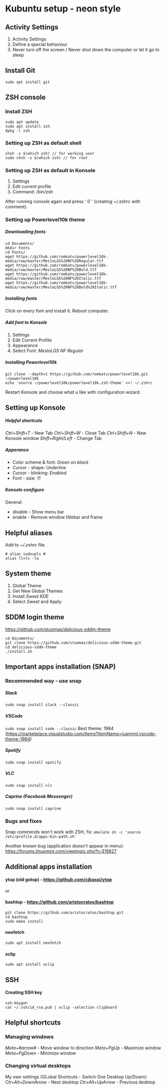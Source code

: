 # Kubuntu setup - neon style
## Activity Settings

 1. Activity Settings
 2. Define a special behaviour
 3. Never turn off the screen / Never shut down the computer or let it go to sleep

## Install Git
```console
sudo apt install git
```

## ZSH console
### Install ZSH
```console
sudo apt update
sudo apt install zsh
dpkg -l zsh
```
### Setting up ZSH as default shell
```console
chsh -s $(which zsh) // for working user
sudo chsh -s $(which zsh) // for root
```
### Setting up ZSH as default in Konsole

 1. Settings
 2. Edit current profile
 3. Command: /bin/zsh

After running console again and press ' 0 ' (creating ~/.zshrc with comment).

### Setting up Powerlevel10k theme
##### Downloading fonts
```console
cd Documents/
mkdir Fonts
cd Fonts/
wget https://github.com/romkatv/powerlevel10k-media/raw/master/MesloLGS%20NF%20Regular.ttf
wget https://github.com/romkatv/powerlevel10k-media/raw/master/MesloLGS%20NF%20Bold.ttf
wget https://github.com/romkatv/powerlevel10k-media/raw/master/MesloLGS%20NF%20Italic.ttf
wget https://github.com/romkatv/powerlevel10k-media/raw/master/MesloLGS%20NF%20Bold%20Italic.ttf
```
##### Installing fonts
Click on every font and install it. Reboot computer.
##### Add font to Konsole

 1. Settings
 2. Edit Current Profile
 3. Appearance
 4. Select Font: *MesloLGS NF Regular*

##### Installing Powerlevel10k
```console
git clone --depth=1 https://github.com/romkatv/powerlevel10k.git ~/powerlevel10k
echo 'source ~/powerlevel10k/powerlevel10k.zsh-theme' >>! ~/.zshrc
```
Restart Konsole and choose what u like with configuration wizard.
## Setting up Konsole
##### Helpful shortcuts
*Ctrl+Shift+T* - New Tab
*Ctrl+Shift+W* - Close Tab
*Ctrl+Shift+N* - New Konsole window
*Shift+Right/Left* - Change Tab
##### Apperance

 - Color scheme & font: *Green on black*
 - Cursor - shape: *Underline*
 - Cursor - blinking: *Enabled*
 - Font - size: *11* 
##### Konsole configure
General:
 - disable - Show menu bar
 - enable - Remove window titlebar and frame

## Helpful aliases
Add to *~/.zshrc* file.
```console
# alias sudo=pls #
alias ll=ls -la
```
## System theme

 1. Global Theme
 2. Get New Global Themes
 3. Install *Sweet KDE*
 4. Select *Sweet* and Apply 

## SDDM login theme
https://github.com/stuomas/delicious-sddm-theme
```console
cd Documents/
git clone https://github.com/stuomas/delicious-sddm-theme.git
cd delicious-sddm-theme
./install.sh
```
## Important apps installation (SNAP)

### Recommended way - use snap

##### Slack
`sudo snap install slack --classic`
##### VSCode
`sudo snap install code --classic`
Best theme: 1984 (https://marketplace.visualstudio.com/items?itemName=juanmnl.vscode-theme-1984)
##### Spotify
`sudo snap install spotify`
##### VLC
`sudo snap install vlc`
##### Caprine (Facebook Messenger)
`sudo snap install caprine`

### Bugs and fixes
Snap commends won't work with ZSH, fix:
`emulate sh -c 'source /etc/profile.d/apps-bin-path.sh'`

Another known bug (application doesn't appear in menu): https://forums.linuxmint.com/viewtopic.php?t=319827

## Additional apps installation
#### ytop (old gotop) - https://github.com/cjbassi/ytop
or
#### bashtop - https://github.com/aristocratos/bashtop
```console
git clone https://github.com/aristocratos/bashtop.git
cd bashtop
sudo make install
```
#### neofetch
`sudo apt install neofetch`

#### xclip
`sudo apt install xclip`
## SSH
#### Creating SSH key
```console
ssh-keygen
cat ~/.ssh/id_rsa.pub | xclip -selection clipboard
```
## Helpful shortcuts
### Managing windows
*Meta+#arrow#* - Move window to direction
*Meta+PgUp* - Maximize window
*Meta+PgDown* - Minimize window
### Changing virtual desktops
My own settings (GLobal Shortcuts - Switch One Desktop Up/Down):
*Ctr+Alt+DownArrow* - Next desktop
*Ctr+Alt+UpArrow* - Previous desktop


